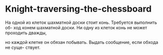 # Knight-traversing-the-chessboard
На одной из клеток шахматной доски стоит конь. Требуется выполнить об-
ход конем шахматной доски. Ни одну из клеток конь не может проходить дважды,

но каждой клетке он обязан побывать. Выдать сообщение, если обхода не суще-
ствует.
